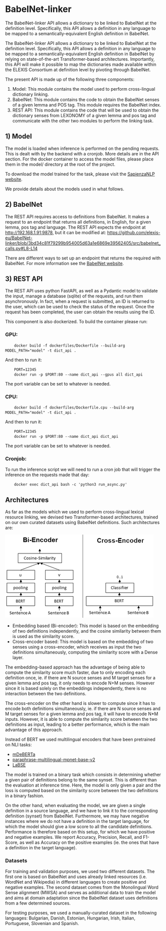 # BabelNet-linker

The BabelNet-linker API allows a dictionary to be linked to BabelNet at the definition level. Specifically, this API allows a definition in any language to be mapped to a semantically-equivalent English definition in BabelNet. 

The BabelNet-linker API allows a dictionary to be linked to BabelNet at the definition level. Specifically, this API allows a definition in any language to be mapped to a semantically-equivalent English definition in BabelNet by relying on state-of-the-art Transformer-based architectures. Importantly, this API will make it possible to map the dictionaries made available within the ELEXIS Consortium at definition level by pivoting through BabelNet. 

The present API is made up of the following three components: 

1) Model: This module contains the model used to perform cross-lingual dictionary linking.
2) BabelNet: This module contains the code to obtain the BabelNet senses of a given lemma and POS tag. This module requires the BabelNet index.
3) REST API: This module contains the code that will be used to obtain the dictionary senses from LEXONOMY of a given lemma and pos tag and communicate with the other two modules to perform the linking task.

## 1) Model

The model is loaded when inference is performed on the pending requests. This is dealt with by the backend with a cronjob. More details are in the API section. For the docker container to access the model files, please place them in the model/ directory at the root of the project.

To download the model trained for the task, please visit the [SapienzaNLP website](http://nlp.uniroma1.it/resources/).

We provide details about the models used in what follows.

## 2) BabelNet

The REST API requires access to definitions from BabelNet. It makes a request to an endpoint that returns all definitions, in English, for a given lemma, pos tag and language. The REST API expects the endpoint at http://192.168.1.91:9878, but it can be modified at: 
https://github.com/elexis-eu/BabelNet-linker/blob/3bd34c81f79299b954005d63a1e6869e39562405/src/babelnet_calls.py#L8-L14

There are different ways to set up an endpoint that returns the required with BabelNet. For more information see the [BabelNet website](https://babelnet.org/guide#HowcanIdownloadtheBabelNetindices?).

## 3) REST API

The REST API uses python FastAPI, as well as a Pydantic model to validate the input, manage a database (sqlite) of the requests, and run them asynchronously. In fact, when a request is submitted, an ID is returned to the user, which can be used to check the status of the request. Once the request has been completed, the user can obtain the results using the ID. 

This component is also dockerized. To build the container please run:

### GPU:

        docker build -f dockerfiles/Dockerfile --build-arg MODEL_PATH="model" -t dict_api .

And then to run it:

        PORT=12345
        docker run -p $PORT:80 --name dict_api --gpus all dict_api

The port variable can be set to whatever is needed.

### CPU:

        docker build -f dockerfiles/Dockerfile.cpu --build-arg MODEL_PATH="model" -t dict_api .

And then to run it:

        PORT=12345
        docker run -p $PORT:80 --name dict_api dict_api

The port variable can be set to whatever is needed.

### Cronjob:

To run the inference script we will need to run a cron job that will trigger the inference on the requests made that day:

        docker exec dict_api bash -c 'python3 run_async.py'

## Architectures

As far as the models which we used to perform cross-lingual lexical resource linking, we devised two Transformer-based architectures, trained on our own curated datasets using BabelNet definitions. Such architectures are:

![](https://raw.githubusercontent.com/UKPLab/sentence-transformers/master/docs/img/Bi_vs_Cross-Encoder.png)

- Embedding based (Bi-encoder): This model is based on the embedding of two definitions independently, and the cosine similarity between them is used as the similarity score.
- Cross-encoder based: This model is based on the embedding of two senses using a cross-encoder, which receives as input the two definitions simultaneously, computing the similarity score with a Dense layer.

The embedding-based approach has the advantage of being able to compute the similarity score much faster, due to only encoding each definition once, ie. if there are N source senses and M target senses for a given lemma and pos tag, it only needs to encode N+M senses. However since it is based solely on the embeddings independently, there is no interaction between the two definitions.

The cross-encoder on the other hand is slower to compute since it has to encode both definitions simultaneously, ie. if there are N source senses and M target senses for a given lemma and pos tag, it will have to encode N*M inputs. However, it is able to compute the similarity score between the two definitions as input, leading to a better performance, which is the main advantage of this approach.

Instead of BERT we used multilingual encoders that have been pretrained on NLI tasks:

- [mDeBERTa](https://huggingface.co/MoritzLaurer/mDeBERTa-v3-base-mnli-xnli)
- [paraphrase-multilingual-mpnet-base-v2](https://huggingface.co/sentence-transformers/paraphrase-multilingual-mpnet-base-v2)
- [LaBSE](https://huggingface.co/sentence-transformers/LaBSE)

The model is trained on a binary task which consists in determining whether a given pair of definitions belong to the same synset. This is different than the evaluation at inference time. Here, the model is only given a pair and the loss is computed based on the similarity score between the two definitions in a binary fashion. 

On the other hand, when evaluating the model, we are given a single definition in a source language, and we have to link it to the corresponding definition (synset) from BabelNet. Furthermore, we may have negative instances where we do not have a definition in the target language, for which the model should give a low score to all the candidate definitions. Performance is therefore based on this setup, for which we have positive and negative examples. We report Accuracy, Precision, Recall, and F1-Score, as well as Accuracy on the positive examples (ie. the ones that have a definition in the target language).

### Datasets

For training and validation purposes, we used two different datasets. The first one is based on BabelNet and uses already linked resources (i.e. WordNet and Wikipedia) in different languages to create positive and negative examples. The second dataset comes from the Monolingual Word Sense alignment (MWSA) and serves as additional data to train the model and aims at domain adaptation since the BabelNet dataset uses definitions from a few determined sources.

For testing purposes, we used a manually-curated dataset in the following languages: Bulgarian, Danish, Estonian, Hungarian, Irish, Italian, Portuguese, Slovenian and Spanish.
